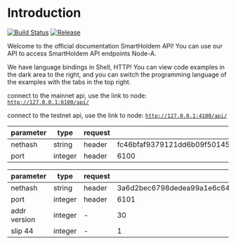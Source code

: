 # Introduction

[![Build Status](https://travis-ci.org/smartholdem/api-doc.svg?branch=master)](https://travis-ci.org/smartholdem/api-doc)
[![Release](https://img.shields.io/github/release/smartholdem/api-doc.svg)](https://github.com/smartholdem/api-doc/releases/latest)

Welcome to the official documentation SmartHoldem API! You can use our API to access SmartHoldem API endpoints Node-A.

We have language bindings in Shell, HTTP!
You can view code examples in the dark area to the right,
and you can switch the programming language of the examples with the tabs in the top right.


connect to the mainnet api, use the link to node: <code>http://127.0.0.1:6100/api/</code>

connect to the testnet api, use the link to node: <code>http://127.0.0.1:4100/api/</code>

parameter | type | request | mainnet
--------- | ------- | ----------- | -----------
nethash | string | header | fc46bfaf9379121dd6b09f5014595c7b7bd52a0a6d57c5aff790b42a73c76da7
port | integer | header | 6100


parameter | type | request | devnet
--------- | ------- | ----------- | -----------
nethash | string | header | 3a6d2bec6798dedea99a1e6c64120a3876781b85e46bb75908aba07ffda61360
port | integer | header | 6101
addr version | integer | - | 30
slip 44 | integer | - | 1
